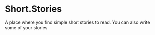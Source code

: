 # Short.Stories
A place where you find simple short stories to read. You can also write some of your stories
